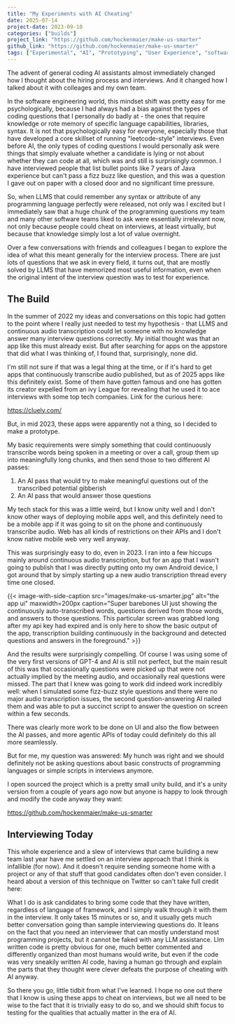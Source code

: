 ```yaml
---
title: "My Experiments with AI Cheating"
date: 2025-07-14
project-date: 2023-09-10
categories: ["builds"]
project_link: "https://github.com/hockenmaier/make-us-smarter"
github_link: "https://github.com/hockenmaier/make-us-smarter"
tags: ["Experimental", "AI", "Prototyping", "User Experience", "software"]
---
```


The advent of general coding AI assistants almost immediately changed how I thought about the hiring process and interviews. And it changed how I talked about it with colleages and my own team.

In the software engineering world, this mindset shift was pretty easy for me psychologically, because I had always had a bias against the types of coding questions that I personally do badly at - the ones that require knowledge or rote memory of specific language capabilities, libraries, syntax. It is not that psychologically easy for everyone, especially those that have developed a core skillset of running "leetcode-style" interviews. Even before AI, the only types of coding questions I would personally ask were things that simply evaluate whether a candidate is lying or not about whether they can code at all, which was and still is surprisingly common. I have interviewed people that list bullet points like 7 years of Java experience but can't pass a fizz buzz like question, and this was a question I gave out on paper with a closed door and no significant time pressure.

So, when LLMS that could remember any syntax or attribute of any programming language perfectly were released, not only was I excited but I immediately saw that a huge chunk of the programming questions my team and many other software teams liked to ask were essentially irrelevant now, not only because people could cheat on interviews, at least virtually, but because that knowledge simply lost a lot of value overnight.

Over a few conversations with friends and colleagues I began to explore the idea of what this meant generally for the interview process. There are just lots of questions that we ask in every field, it turns out, that are mostly solved by LLMS that have memorized most useful information, even when the original intent of the interview question was to test for experience.

## The Build

In the summer of 2022 my ideas and conversations on this topic had gotten to the point where I really just needed to test my hypothesis - that LLMS and continuous audio transcription could let someone with no knowledge answer many interview questions correctly. My initial thought was that an app like this must already exist. But after searching for apps on the appstore that did what I was thinking of, I found that, surprisingly, none did.

I'm still not sure if that was a legal thing at the time, or if it's hard to get apps that continuously transcribe audio published, but as of 2025 apps like this definitely exist. Some of them have gotten famous and one has gotten its creator expelled from an ivy League for revealing that he used it to ace interviews with some top tech companies. Link for the curious here:

https://cluely.com/

But, in mid 2023, these apps were apparently not a thing, so I decided to make a prototype.

My basic requirements were simply something that could continuously transcribe words being spoken in a meeting or over a call, group them up into meaningfully long chunks, and then send those to two different AI passes:

1. An AI pass that would try to make meaningful questions out of the transcribed potential gibberish
2. An AI pass that would answer those questions

My tech stack for this was a little weird, but I know unity well and I don't know other ways of deploying mobile apps well, and this definitely need to be a mobile app if it was going to sit on the phone and continuously transcribe audio. Web has all kinds of restrictions on their APIs and I don't know native mobile web very well anyway.

This was surprisingly easy to do, even in 2023. I ran into a few hiccups mainly around continuous audio transcription, but for an app that I wasn't going to publish that I was directly putting onto my own Android device, I got around that by simply starting up a new audio transcription thread every time one closed.

{{< image-with-side-caption
    src="images/make-us-smarter.jpg"
    alt="the app ui"
    maxwidth=200px
    caption="Super barebones UI just showing the continuously auto-transcribed words, questions derived from those words, and answers to those questions.  This particular screen was grabbed long after my api key had expired and is only here to show the basic output of the app, transcription building continuously in the background and detected questions and answers in the foreground." >}}

And the results were surprisingly compelling. Of course I was using some of the very first versions of GPT-4 and AI is still not perfect, but the main result of this was that occasionally questions were picked up that were not actually implied by the meeting audio, and occasionally real questions were missed. The part that I knew was going to work did indeed work incredibly well: when I simulated some fizz-buzz style questions and there were no major audio transcription issues, the second question-answering AI nailed them and was able to put a succinct script to answer the question on screen within a few seconds.

There was clearly more work to be done on UI and also the flow between the AI passes, and more agentic APIs of today could definitely do this all more seamlessly.

But for me, my question was answered: My hunch was right and we should definitely not be asking questions about basic constructs of programming languages or simple scripts in interviews anymore.

I open sourced the project which is a pretty small unity build, and it's a unity version from a couple of years ago now but anyone is happy to look through and modify the code anyway they want:

https://github.com/hockenmaier/make-us-smarter

## Interviewing Today

This whole experience and a slew of interviews that came building a new team last year have me settled on an interview approach that I think is infallible (for now). And it doesn't require sending someone home with a project or any of that stuff that good candidates often don't even consider. I heard about a version of this technique on Twitter so can't take full credit here:

What I do is ask candidates to bring some code that they have written, regardless of language of framework, and I simply walk through it with them in the interview. It only takes 15 minutes or so, and it usually gets much better conversation going than sample interviewing questions do. It leans on the fact that you need an interviewer that can mostly understand most programming projects, but it cannot be faked with any LLM assistance. Llm written code is pretty obvious for one, much better commented and differently organized than most humans would write, but even if the code was very sneakily written AI code, having a human go through and explain the parts that they thought were clever defeats the purpose of cheating with AI anyway.

So there you go, little tidbit from what I've learned. I hope no one out there that I know is using these apps to cheat on interviews, but we all need to be wise to the fact that it is trivially easy to do so, and we should shift focus to testing for the qualities that actually matter in the era of AI.
